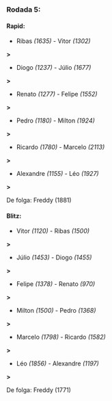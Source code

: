 ### Rodada 5:

#### Rapid:

* Ribas *(1635)*     -     Vitor *(1302)*

 **>** 
* Diogo *(1237)*     -     Júlio *(1677)*

 **>** 
* Renato *(1277)*     -     Felipe *(1552)*

 **>** 
* Pedro *(1180)*     -     Milton *(1924)*

 **>** 
* Ricardo *(1780)*     -     Marcelo *(2113)*

 **>** 
* Alexandre *(1155)*     -     Léo *(1927)*

 **>** 

De folga: Freddy (1881)

#### Blitz:

* Vitor *(1120)*     -     Ribas *(1500)*

 **>** 
* Júlio *(1453)*     -     Diogo *(1455)*

 **>** 
* Felipe *(1378)*     -     Renato *(970)*

 **>** 
* Milton *(1500)*     -     Pedro *(1368)*

 **>** 
* Marcelo *(1798)*     -     Ricardo *(1582)*

 **>** 
* Léo *(1856)*     -     Alexandre *(1197)*

 **>** 

De folga: Freddy (1771)

